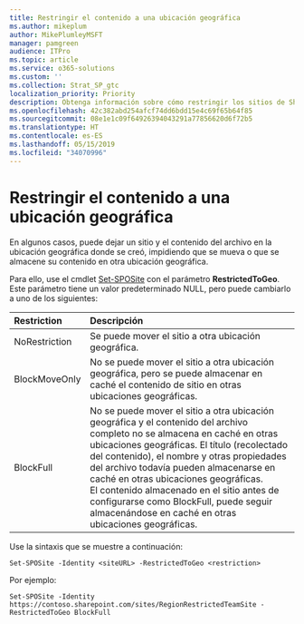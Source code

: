 ```yaml
---
title: Restringir el contenido a una ubicación geográfica
ms.author: mikeplum
author: MikePlumleyMSFT
manager: pamgreen
audience: ITPro
ms.topic: article
ms.service: o365-solutions
ms.custom: ''
ms.collection: Strat_SP_gtc
localization_priority: Priority
description: Obtenga información sobre cómo restringir los sitios de SharePoint a una ubicación geográfica especificada en un entorno multigeográfico.
ms.openlocfilehash: 42c382abd254afcf74dd6bdd15e4c69f65b64f85
ms.sourcegitcommit: 08e1e1c09f64926394043291a77856620d6f72b5
ms.translationtype: HT
ms.contentlocale: es-ES
ms.lasthandoff: 05/15/2019
ms.locfileid: "34070996"
---
```

# <a name="restrict-content-to-a-geo-location"></a>Restringir el contenido a una ubicación geográfica

En algunos casos, puede dejar un sitio y el contenido del archivo en la ubicación geográfica donde se creó, impidiendo que se mueva o que se almacene su contenido en otra ubicación geográfica.

Para ello, use el cmdlet [Set-SPOSite](https://docs.microsoft.com/powershell/module/sharepoint-online/set-sposite) con el parámetro **RestrictedToGeo**. Este parámetro tiene un valor predeterminado NULL, pero puede cambiarlo a uno de los siguientes:

|Restriction|Descripción|
|:----------|:----------|
|NoRestriction|Se puede mover el sitio a otra ubicación geográfica.|
|BlockMoveOnly|No se puede mover el sitio a otra ubicación geográfica, pero se puede almacenar en caché el contenido de sitio en otras ubicaciones geográficas.|
|BlockFull|No se puede mover el sitio a otra ubicación geográfica y el contenido del archivo completo no se almacena en caché en otras ubicaciones geográficas. El título (recolectado del contenido), el nombre y otras propiedades del archivo todavía pueden almacenarse en caché en otras ubicaciones geográficas.<br>El contenido almacenado en el sitio antes de configurarse como BlockFull, puede seguir almacenándose en caché en otras ubicaciones geográficas.|

Use la sintaxis que se muestre a continuación:

`Set-SPOSite -Identity <siteURL> -RestrictedToGeo <restriction>`

Por ejemplo:

`Set-SPOSite -Identity https://contoso.sharepoint.com/sites/RegionRestrictedTeamSite -RestrictedToGeo BlockFull`
